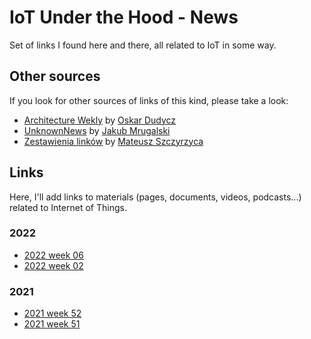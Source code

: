 # IoT Under the Hood - News
Set of links I found here and there, all related to IoT in some way.

## Other sources

If you look for other sources of links of this kind, please take a look:

- [Architecture Wekly](https://github.com/oskardudycz/ArchitectureWeekly) by [Oskar Dudycz](https://github.com/oskardudycz)
- [UnknownNews](https://mrugalski.pl/unknownews.html) by [Jakub Mrugalski](https://mrugalski.pl/)
- [Zestawienia linków](https://devopsiarz.pl/zestawienia/) by [Mateusz Szczyrzyca](https://github.com/mateusz-szczyrzyca)

## Links

Here, I'll add links to materials (pages, documents, videos, podcasts...) related to Internet of Things.

### 2022

- [2022 week 06](./2022/2022W06.md)
- [2022 week 02](./2022/2022W02.md)
### 2021

- [2021 week 52](./2021/2021W52.md)
- [2021 week 51](./2021/2021W51.md)
